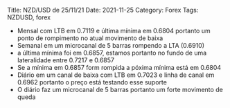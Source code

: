 Title: NZD/USD de 25/11/21
Date: 2021-11-25
Category: Forex
Tags: NZDUSD, forex
* Mensal com LTB em 0.7119  e última mínima em 0.6804 portanto um ponto de rompimento no atual movimento de baixa
* Semanal em um microcanal de 5 barras  rompendo a LTA (0.6910)
* a última mínima foi em 0.6857, estamos portanto no fundo de uma lateralidade entre 0.7217 e 0.6857 
* Se a mínima em 0.6857 form rompida a póxima mínima está em 0.6804
* Diário em um canal de baixa com LTB em 0.7023 e linha de canal em 0.6962 portanto o preço está testando esse suporte
* O diário faz um microcanal de 5 barras portanto um forte movimento de queda





